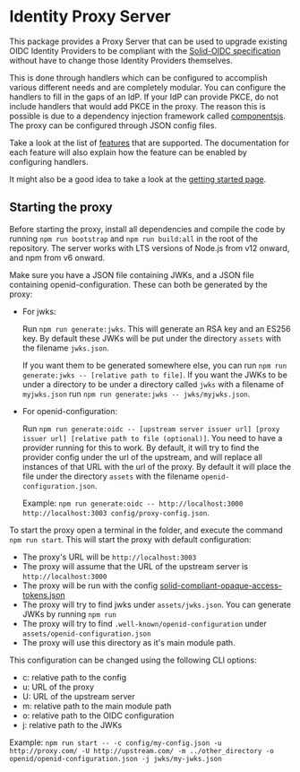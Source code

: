 # Identity Proxy Server

This package provides a Proxy Server that can be used to upgrade existing OIDC Identity Providers to be compliant with the [Solid-OIDC specification](https://solid.github.io/authentication-panel/solid-oidc/) without have to change those Identity Providers themselves.

This is done through handlers which can be configured to accomplish various different needs and are completely modular. You can configure the handlers to fill in the gaps of an IdP. If your IdP can provide PKCE, do not include handlers that would add PKCE in the proxy. The reason this is possible is due to a dependency injection framework called [componentsjs](https://componentsjs.readthedocs.io/en/latest/). The proxy can be configured through JSON config files.

Take a look at the list of [features](../../docs/modules/proxy/pages/index.adoc) that are supported. The documentation for each feature will also explain how the feature can be enabled by configuring handlers.

It might also be a good idea to take a look at the [getting started page](../../docs/modules/proxy/pages/getting_started.adoc).

## Starting the proxy

Before starting the proxy, install all dependencies and compile the code by running `npm run bootstrap` and `npm run build:all` in the root of the repository. The server works with LTS versions of Node.js from v12 onward, and npm from v6 onward.

Make sure you have a JSON file containing JWKs, and a JSON file containing openid-configuration.
These can both be generated by the proxy:

- For jwks: 

    Run `npm run generate:jwks`. This will generate an RSA key and an ES256 key. By default these JWKs will be put under the directory `assets` with the filename `jwks.json`. 
    
    If you want them to be generated somewhere else, you can run `npm run generate:jwks -- [relative path to file]`. If you want the JWKs to be under a directory to be under a directory called `jwks` with a filename of `myjwks.json` run `npm run generate:jwks -- jwks/myjwks.json`.

- For openid-configuration:

    Run `npm run generate:oidc -- [upstream server issuer url] [proxy issuer url] [relative path to file (optional)]`. You need to have a provider running for this to work. By default, it will try to find the provider config under the url of the upstream, and will replace all instances of that URL with the url of the proxy. By default it will place the file under the directory `assets` with the filename `openid-configuration.json`.

    Example: `npm run generate:oidc -- http://localhost:3000 http://localhost:3003 config/proxy-config.json`.



To start the proxy open a terminal in the folder, and execute the command `npm run start`. This will start the proxy with default configuration:
- The proxy's URL will be `http://localhost:3003`
- The proxy will assume that the URL of the upstream server is `http://localhost:3000`
- The proxy will be run with the config [solid-compliant-opaque-access-tokens.json](./config/presets/solid-compliant-opaque-access-tokens.json)
- The proxy will try to find jwks under `assets/jwks.json`. You can generate JWKs by running `npm run` 
- The proxy will try to find `.well-known/openid-configuration` under `assets/openid-configuration.json`
- The proxy will use this directory as it's main module path.

This configuration can be changed using the following CLI options:
- c: relative path to the config
- u: URL of the proxy
- U: URL of the upstream server
- m: relative path to the main module path
- o: relative path to the OIDC configuration
- j: relative path to the JWKs

Example: `npm run start -- -c config/my-config.json -u http://proxy.com/ -U http://upstream.com/ -m ../other_directory -o openid/openid-configuration.json -j jwks/my-jwks.json`

